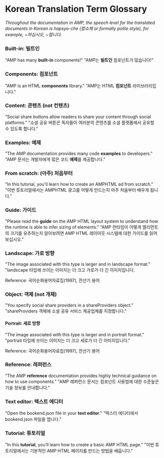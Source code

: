# Korean Translation Term Glossary

*Throughout the documentation in AMP, the speech level for the translated documents in Korean
is hapsyo-che (합쇼체 or formally polite style), for example, ~하십시오, ~합니다.*

### Built-in: 빌트인
"AMP has many **built-in** components!"
"AMP는 **빌트인** 컴포넌트가 많습니다!"

### Components: 컴포넌트
"AMP is an HTML  **components** library."
"AMP는 HTML **컴포넌트** 라이브러리입니다."

### Content: 콘텐츠 (not 컨텐츠)
"Social share buttons allow readers to share your content through social platforms."
"소셜 공유 버튼은 독자들이 여러분의 콘텐츠를 소셜 플랫폼에서 공유할 수 있도록 합니다."

### Examples: 예제
"The AMP documentation provides many code **examples** to developers."
"AMP 문서는 개발자에게 많은 코드 **예제**를 제공합니다."

### From scratch: (아주) 처음부터 
"In this tutorial, you'll learn how to create an AMPHTML ad from scratch."
"이번 튜토리얼에서는 AMPHTML 광고를 어떻게 만드는지 아주 처음부터 배우게 됩니다."

### Guide: 가이드
"Please read the **guide** on the AMP HTML layout system to understand how the runtime is able to infer sizing of elements."
"AMP 런타임이 어떻게 엘리먼트의 크기를 유추하는지 알아보려면 AMP HTML 레이아웃 시스템에 대한 가이드를 읽어보십시오."

### Landscape: 가로 방향
"The image associated with this type is larger and in landscape format."
"landscape 타입에 쓰이는 이미지는 더 크고 가로가 더 긴 이미지입니다.

Reference: 국어순화용어자료집(1997), 전산기 용어

### Object: 객체 (not 개체)
"You specify social share providers in a shareProviders object."
"shareProviders 객체에 소셜 공유 서비스 제공업체를 지정합니다."

#### Portrait: 세로 방향
"The image associated with this type is larger and in portrait format."
"portrait 타입에 쓰이는 이미지는 더 크고 세로가 더 긴 이미지입니다."

Reference: 국어순화용어자료집(1997), 전산기 용어

### Reference: 레퍼런스
"The AMP **reference** documentation provides highly technical guidance on how to use components."
"AMP 레퍼런스 문서는 컴포넌트 사용법에 대한 수준높은 기술 정보를 안내합니다."

### Text editor: 텍스트 에디터
"Open the bookend.json file in your **text editor**."
"텍스터 에디터에서 bookend.json 파일을 엽니다."

### Tutorial: 튜토리얼
"In this **tutorial**, you’ll learn how to create a basic AMP HTML page."
"이번 튜토리얼에서는 기본적인 AMP HTML 페이지를 만드는 방법을 배웁니다."
